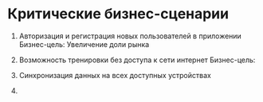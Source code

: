 # Критические бизнес-сценарии

1. Авторизация и регистрация новых пользователей в приложении
Бизнес-цель: Увеличение доли рынка

2. Возможность тренировки без доступа к сети интернет
Бизнес-цель: 

4. Синхронизация данных на всех доступных устройствах
5. 
